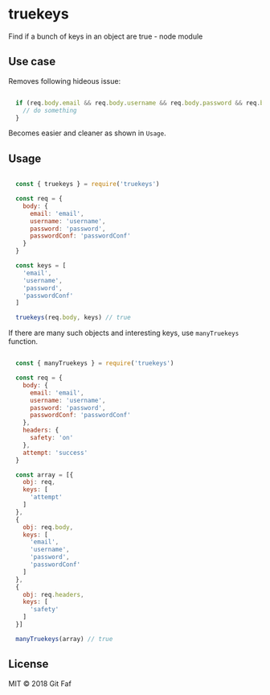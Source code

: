 # truekeys

Find if a bunch of keys in an object are true - node module

## Use case

Removes following hideous issue:

```javascript

  if (req.body.email && req.body.username && req.body.password && req.body.passwordConf) {
    // do something
  }

```

Becomes easier and cleaner as shown in `Usage`.

## Usage

```javascript

  const { truekeys } = require('truekeys')

  const req = {
    body: {
      email: 'email',
      username: 'username',
      password: 'password',
      passwordConf: 'passwordConf'
    }
  }

  const keys = [
    'email',
    'username',
    'password',
    'passwordConf'
  ]

  truekeys(req.body, keys) // true

```

If there are many such objects and interesting keys, use `manyTruekeys` function.

```javascript

  const { manyTruekeys } = require('truekeys')

  const req = {
    body: {
      email: 'email',
      username: 'username',
      password: 'password',
      passwordConf: 'passwordConf'
    },
    headers: {
      safety: 'on'
    },
    attempt: 'success'
  }

  const array = [{
    obj: req,
    keys: [
      'attempt'
    ]
  },
  {
    obj: req.body,
    keys: [
      'email',
      'username',
      'password',
      'passwordConf'
    ]
  },
  {
    obj: req.headers,
    keys: [
      'safety'
    ]
  }]

  manyTruekeys(array) // true

```

## License

MIT &copy; 2018 Git Faf
